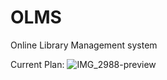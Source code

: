 # OLMS
Online Library Management system

Current Plan:
![IMG_2988-preview](https://github.com/user-attachments/assets/55c4f397-39d5-43ef-bc98-73334e677165)
